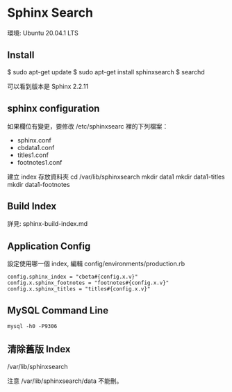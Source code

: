 # Sphinx Search

環境: Ubuntu 20.04.1 LTS

## Install

$ sudo apt-get update
$ sudo apt-get install sphinxsearch
$ searchd

可以看到版本是 Sphinx 2.2.11

## sphinx configuration

如果欄位有變更，要修改 /etc/sphinxsearc 裡的下列檔案：

* sphinx.conf
* cbdata1.conf
* titles1.conf
* footnotes1.conf

建立 index 存放資料夾
    cd /var/lib/sphinxsearch
    mkdir data1
    mkdir data1-titles
    mkdir data1-footnotes

## Build Index

詳見: sphinx-build-index.md

## Application Config

設定使用哪一個 index, 編輯 config/environments/production.rb

    config.sphinx_index = "cbeta#{config.x.v}"
    config.x.sphinx_footnotes = "footnotes#{config.x.v}"
    config.x.sphinx_titles = "titles#{config.x.v}"

## MySQL Command Line

    mysql -h0 -P9306

## 清除舊版 Index

/var/lib/sphinxsearch

注意 /var/lib/sphinxsearch/data 不能刪。

